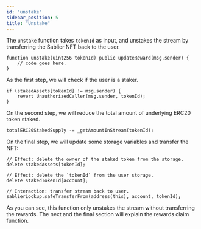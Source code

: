 ```yaml
---
id: "unstake"
sidebar_position: 5
title: "Unstake"
---
```


The `unstake` function takes `tokenId` as input, and unstakes the stream by transferring the Sablier NFT back to the
user.

```solidity
function unstake(uint256 tokenId) public updateReward(msg.sender) {
    // code goes here.
}
```

As the first step, we will check if the user is a staker.

```solidity
if (stakedAssets[tokenId] != msg.sender) {
    revert UnauthorizedCaller(msg.sender, tokenId);
}
```

On the second step, we will reduce the total amount of underlying ERC20 token staked.

```solidity
totalERC20StakedSupply -= _getAmountInStream(tokenId);
```

On the final step, we will update some storage variables and transfer the NFT:

```solidity
// Effect: delete the owner of the staked token from the storage.
delete stakedAssets[tokenId];

// Effect: delete the `tokenId` from the user storage.
delete stakedTokenId[account];

// Interaction: transfer stream back to user.
sablierLockup.safeTransferFrom(address(this), account, tokenId);
```

As you can see, this function only unstakes the stream without transferring the rewards. The next and the final section
will explain the rewards claim function.
